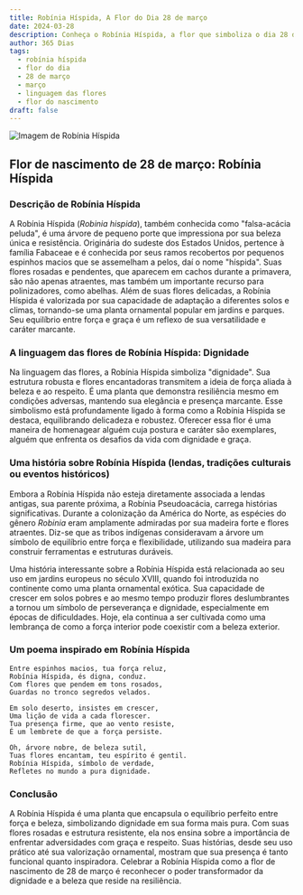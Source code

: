 ```yaml
---
title: Robínia Híspida, A Flor do Dia 28 de março
date: 2024-03-28
description: Conheça o Robínia Híspida, a flor que simboliza o dia 28 de março e seu significado 'Dignidade'. Explore a beleza e o simbolismo desta flor encantadora.
author: 365 Dias
tags:
  - robínia híspida
  - flor do dia
  - 28 de março
  - março
  - linguagem das flores
  - flor do nascimento
draft: false
---
```


![Imagem de Robínia Híspida](https://cdn.pixabay.com/photo/2014/10/04/21/03/acacia-pink-474087_640.jpg#center)


## Flor de nascimento de 28 de março: Robínia Híspida

### Descrição de Robínia Híspida

A Robínia Híspida (_Robinia hispida_), também conhecida como "falsa-acácia peluda", é uma árvore de pequeno porte que impressiona por sua beleza única e resistência. Originária do sudeste dos Estados Unidos, pertence à família Fabaceae e é conhecida por seus ramos recobertos por pequenos espinhos macios que se assemelham a pelos, daí o nome "híspida". Suas flores rosadas e pendentes, que aparecem em cachos durante a primavera, são não apenas atraentes, mas também um importante recurso para polinizadores, como abelhas. Além de suas flores delicadas, a Robínia Híspida é valorizada por sua capacidade de adaptação a diferentes solos e climas, tornando-se uma planta ornamental popular em jardins e parques. Seu equilíbrio entre força e graça é um reflexo de sua versatilidade e caráter marcante.

### A linguagem das flores de Robínia Híspida: Dignidade

Na linguagem das flores, a Robínia Híspida simboliza "dignidade". Sua estrutura robusta e flores encantadoras transmitem a ideia de força aliada à beleza e ao respeito. É uma planta que demonstra resiliência mesmo em condições adversas, mantendo sua elegância e presença marcante. Esse simbolismo está profundamente ligado à forma como a Robínia Híspida se destaca, equilibrando delicadeza e robustez. Oferecer essa flor é uma maneira de homenagear alguém cuja postura e caráter são exemplares, alguém que enfrenta os desafios da vida com dignidade e graça.

### Uma história sobre Robínia Híspida (lendas, tradições culturais ou eventos históricos)

Embora a Robínia Híspida não esteja diretamente associada a lendas antigas, sua parente próxima, a Robínia Pseudoacácia, carrega histórias significativas. Durante a colonização da América do Norte, as espécies do gênero _Robinia_ eram amplamente admiradas por sua madeira forte e flores atraentes. Diz-se que as tribos indígenas consideravam a árvore um símbolo de equilíbrio entre força e flexibilidade, utilizando sua madeira para construir ferramentas e estruturas duráveis.

Uma história interessante sobre a Robínia Híspida está relacionada ao seu uso em jardins europeus no século XVIII, quando foi introduzida no continente como uma planta ornamental exótica. Sua capacidade de crescer em solos pobres e ao mesmo tempo produzir flores deslumbrantes a tornou um símbolo de perseverança e dignidade, especialmente em épocas de dificuldades. Hoje, ela continua a ser cultivada como uma lembrança de como a força interior pode coexistir com a beleza exterior.

### Um poema inspirado em Robínia Híspida

```
Entre espinhos macios, tua força reluz,  
Robínia Híspida, és digna, conduz.  
Com flores que pendem em tons rosados,  
Guardas no tronco segredos velados.  

Em solo deserto, insistes em crescer,  
Uma lição de vida a cada florescer.  
Tua presença firme, que ao vento resiste,  
É um lembrete de que a força persiste.  

Oh, árvore nobre, de beleza sutil,  
Tuas flores encantam, teu espírito é gentil.  
Robínia Híspida, símbolo de verdade,  
Refletes no mundo a pura dignidade.
```

### Conclusão

A Robínia Híspida é uma planta que encapsula o equilíbrio perfeito entre força e beleza, simbolizando dignidade em sua forma mais pura. Com suas flores rosadas e estrutura resistente, ela nos ensina sobre a importância de enfrentar adversidades com graça e respeito. Suas histórias, desde seu uso prático até sua valorização ornamental, mostram que sua presença é tanto funcional quanto inspiradora. Celebrar a Robínia Híspida como a flor de nascimento de 28 de março é reconhecer o poder transformador da dignidade e a beleza que reside na resiliência.